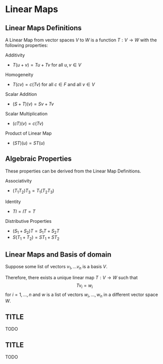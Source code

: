 Linear Maps
=====================================================================


Linear Maps Definitions
---------------------------------------------------------------------

A Linear Map from vector spaces $V$ to $W$ is a function $T:V \to W$ with the following properties:

Additivity

* $T(u+v) = Tu + Tv$ for all $u,v\in V$

Homogeneity

* $T(cv) = c(Tv)$ for all $c \in F$ and all $v\in V$

Scalar Addition

* $(S+T)(v) = Sv+Tv$

Scalar Multiplication

* $(cT)(v) = c(Tv)$

Product of Linear Map

* $(ST)(u) = ST(u)$





Algebraic Properties
---------------------------------------------------------------------

These properties can be derived from the Linear Map Definitions.

Associativity

* $(T_1 T_2) T_3 = T_1 (T_2 T_3)$

Identity

* $TI = IT = T$

Distributive Properties

* $(S_1 + S_2)T = S_1T + S_2T$
* $S(T_1 + T_2) = ST_1 + ST_2$





Linear Maps and Basis of domain
---------------------------------------------------------------------

Suppose some list of vectors $v_1, \ldots v_n$ is a basis $V$.

Therefore, there exists a unique linear map $T:V\to W$ such that
$$
    Tv_i = w_i
$$
for $i = 1,\ldots,n$ and $w$ is a list of vectors $w_i,\ldots,w_n$ in a different vector space $W$.






TITLE
---------------------------------------------------------------------
TODO



TITLE
---------------------------------------------------------------------
TODO
